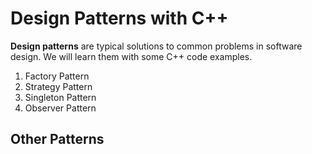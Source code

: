 # Design Patterns with C++
**Design patterns** are typical solutions to common problems in software design.
We will learn them with some C++ code examples.

1. Factory Pattern
2. Strategy Pattern
3. Singleton Pattern
4. Observer Pattern

## Other Patterns
